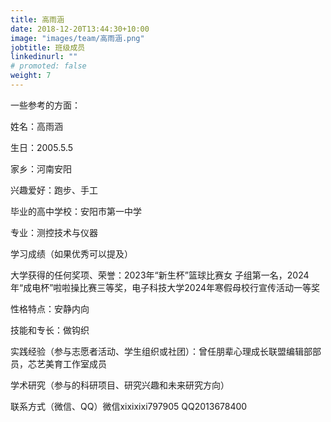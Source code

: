```yaml
---
title: 高雨涵
date: 2018-12-20T13:44:30+10:00
image: "images/team/高雨涵.png"
jobtitle: 班级成员
linkedinurl: ""
# promoted: false
weight: 7
---
```


一些参考的方面：

姓名：高雨涵

生日：2005.5.5

家乡：河南安阳

兴趣爱好：跑步、手工

毕业的高中学校：安阳市第一中学

专业：测控技术与仪器

学习成绩（如果优秀可以提及）

大学获得的任何奖项、荣誉：2023年“新生杯”篮球比赛女
子组第一名，2024年“成电杯”啦啦操比赛三等奖，电子科技大学2024年寒假母校行宣传活动一等奖

性格特点：安静内向

技能和专长：做钩织

实践经验（参与志愿者活动、学生组织或社团）：曾任朋辈心理成长联盟编辑部部员，芯艺美育工作室成员

学术研究（参与的科研项目、研究兴趣和未来研究方向）

联系方式（微信、QQ）微信xixixixi797905       QQ2013678400